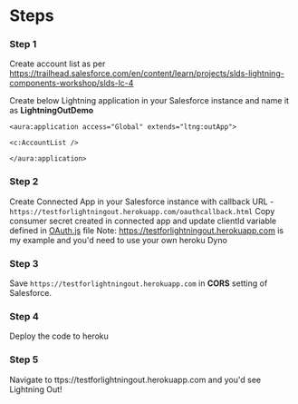 # Steps

### Step 1
Create account list as per https://trailhead.salesforce.com/en/content/learn/projects/slds-lightning-components-workshop/slds-lc-4

Create below Lightning application in your Salesforce instance and name it as **LightningOutDemo**

`<aura:application access="Global" extends="ltng:outApp">`

`<c:AccountList />`

`</aura:application>`

### Step 2
Create Connected App in your Salesforce instance with callback URL - `https://testforlightningout.herokuapp.com/oauthcallback.html`
Copy consumer secret created in connected app and update clientId variable defined in [OAuth.js](/testforlightningout/blob/master/client/js/OAuth.js) file
Note: https://testforlightningout.herokuapp.com is my example and you'd need to use your own heroku Dyno

### Step 3 
Save `https://testforlightningout.herokuapp.com` in **CORS** setting of Salesforce.

### Step 4
Deploy the code to heroku 

### Step 5
Navigate to ttps://testforlightningout.herokuapp.com and you'd see Lightning Out!
